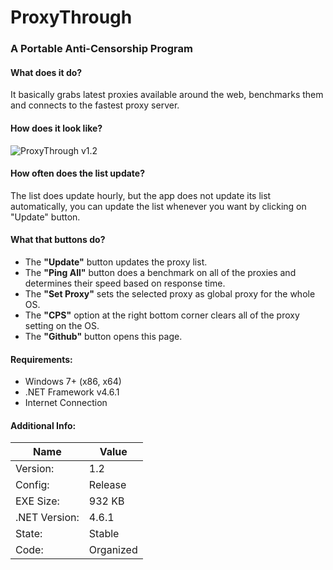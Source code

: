 # ProxyThrough
### A Portable Anti-Censorship Program

#### What does it do?
It basically grabs latest proxies available around the web, benchmarks them and connects to the fastest proxy server.

#### How does it look like?
![ProxyThrough v1.2](https://i.imgur.com/91EWskD.png)

#### How often does the list update?
The list does update hourly, but the app does not update its list automatically, you can update the list whenever you want by clicking on "Update" button.

#### What that buttons do?
* The **"Update"** button updates the proxy list.
* The **"Ping All"** button does a benchmark on all of the proxies and determines their speed based on response time.
* The **"Set Proxy"** sets the selected proxy as global proxy for the whole OS.
* The **"CPS"** option at the right bottom corner clears all of the proxy setting on the OS.
* The **"Github"** button opens this page.

#### Requirements:
* Windows 7+ (x86, x64)
* .NET Framework v4.6.1
* Internet Connection

#### Additional Info:
Name | Value
-------|-------
Version: | 1.2
Config: | Release
EXE Size: | 932 KB
.NET Version: | 4.6.1
State: | Stable
Code: | Organized
